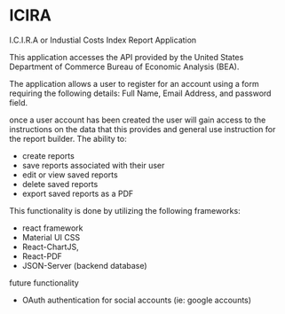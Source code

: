# ICIRA
I.C.I.R.A or Industial Costs Index Report Application
 
 This application accesses the API provided by the United States Department of Commerce Bureau of Economic Analysis (BEA). 
 
 
 The application allows a user to register for an account using a form requiring the following details: Full Name, Email Address, and password field.
 
 once a user account has been created the user will gain access to the instructions on the data that this provides and general use instruction for the report builder. The ability to:
 *  create reports
 *  save reports associated with their user
 *  edit or view saved reports
 *  delete saved reports 
 *  export saved reports as a PDF
 
 
This functionality is done by utilizing the following frameworks:
* react framework
* Material UI CSS 
* React-ChartJS, 
* React-PDF
* JSON-Server (backend database)


 
 
 future functionality
 - OAuth authentication for social accounts (ie: google accounts)
